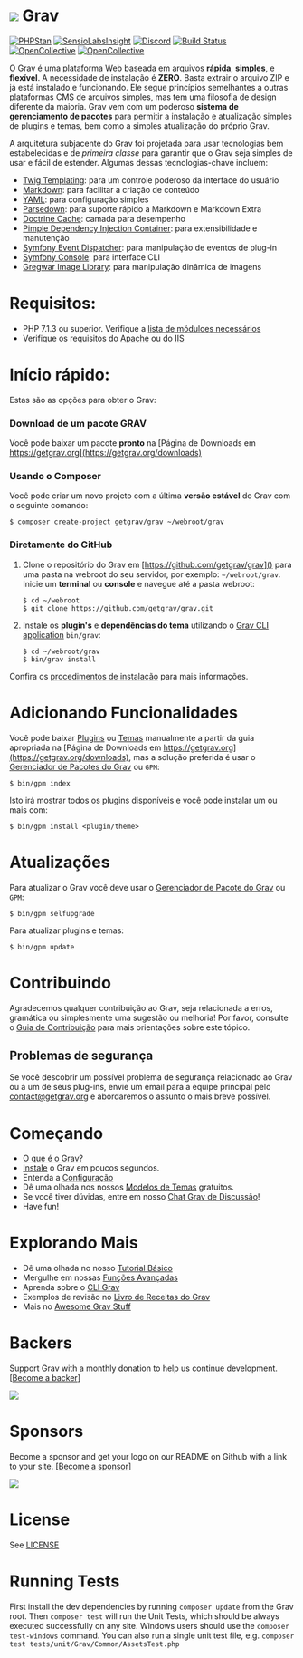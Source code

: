 # ![](https://avatars1.githubusercontent.com/u/8237355?v=2&s=50) Grav

[![PHPStan](https://img.shields.io/badge/PHPStan-enabled-brightgreen.svg?style=flat)](https://github.com/phpstan/phpstan)
[![SensioLabsInsight](https://insight.sensiolabs.com/projects/cfd20465-d0f8-4a0a-8444-467f5b5f16ad/mini.png)](https://insight.sensiolabs.com/projects/cfd20465-d0f8-4a0a-8444-467f5b5f16ad)
[![Discord](https://img.shields.io/discord/501836936584101899.svg?logo=discord&colorB=728ADA&label=Discord%20Chat)](https://chat.getgrav.org)
 [![Build Status](https://travis-ci.org/getgrav/grav.svg?branch=develop)](https://travis-ci.org/getgrav/grav) [![OpenCollective](https://opencollective.com/grav/backers/badge.svg)](#backers) [![OpenCollective](https://opencollective.com/grav/sponsors/badge.svg)](#sponsors)

O Grav é uma plataforma Web baseada em arquivos **rápida**, **simples**, e **flexível**. A necessidade de instalação é **ZERO**. Basta extrair o arquivo ZIP e já está instalado e funcionando. Ele segue princípios semelhantes a outras plataformas CMS de arquivos simples, mas tem uma filosofia de design diferente da maioria. Grav vem com um poderoso **sistema de gerenciamento de pacotes** para permitir a instalação e atualização simples de plugins e temas, bem como a simples atualização do próprio Grav.

A arquitetura subjacente do Grav foi projetada para usar tecnologias bem estabelecidas e de _primeira classe_ para garantir que o Grav seja simples de usar e fácil de estender. Algumas dessas tecnologias-chave incluem:

* [Twig Templating](https://twig.sensiolabs.org/): para um controle poderoso da interface do usuário
* [Markdown](https://en.wikipedia.org/wiki/Markdown): para facilitar a criação de conteúdo
* [YAML](https://yaml.org): para configuração simples
* [Parsedown](https://parsedown.org/): para suporte rápido a Markdown e Markdown Extra
* [Doctrine Cache](https://www.doctrine-project.org/projects/doctrine-orm/en/latest/reference/caching.html): camada para desempenho
* [Pimple Dependency Injection Container](https://pimple.sensiolabs.org/): para extensibilidade e manutenção
* [Symfony Event Dispatcher](https://symfony.com/doc/current/components/event_dispatcher/introduction.html): para manipulação de eventos de plug-in
* [Symfony Console](https://symfony.com/doc/current/components/console/introduction.html): para interface CLI
* [Gregwar Image Library](https://github.com/Gregwar/Image): para manipulação dinâmica de imagens

# Requisitos:

- PHP 7.1.3 ou superior. Verifique a [lista de móduloes necessários](https://learn.getgrav.org/basics/requirements#php-requirements)
- Verifique os requisitos do [Apache](https://learn.getgrav.org/basics/requirements#apache-requirements) ou do [IIS](https://learn.getgrav.org/basics/requirements#iis-requirements)

# Início rápido:

Estas são as opções para obter o Grav:

### Download de um pacote GRAV

Você pode baixar um pacote **pronto** na [Página de Downloads em https://getgrav.org](https://getgrav.org/downloads)

### Usando o Composer

Você pode criar um novo projeto com a última **versão estável** do Grav com o seguinte comando:

```
$ composer create-project getgrav/grav ~/webroot/grav
```

### Diretamente do GitHub

1. Clone o repositório do Grav em [https://github.com/getgrav/grav]() para uma pasta na webroot do seu servidor, por exemplo: `~/webroot/grav`. Inicie um **terminal** ou **console** e navegue até a pasta webroot:
   ```
   $ cd ~/webroot
   $ git clone https://github.com/getgrav/grav.git
   ```

2. Instale os **plugin's** e **dependências do tema** utilizando o [Grav CLI application](https://learn.getgrav.org/advanced/grav-cli) `bin/grav`:
   ```
   $ cd ~/webroot/grav
   $ bin/grav install
   ```

Confira os [procedimentos de instalação](https://learn.getgrav.org/basics/installation) para mais informações.

# Adicionando Funcionalidades

Você pode baixar [Plugins](https://getgrav.org/downloads/plugins) ou [Temas](https://getgrav.org/downloads/themes) manualmente a partir da guia apropriada na [Página de Downloads em https://getgrav.org](https://getgrav.org/downloads), mas a solução preferida é usar o [Gerenciador de Pacotes do Grav](https://learn.getgrav.org/advanced/grav-gpm) ou `GPM`:

```
$ bin/gpm index
```

Isto irá mostrar todos os plugins disponíveis e você pode instalar um ou mais com:

```
$ bin/gpm install <plugin/theme>
```

# Atualizações

Para atualizar o Grav você deve usar o [Gerenciador de Pacote do Grav](https://learn.getgrav.org/advanced/grav-gpm) ou `GPM`:

```
$ bin/gpm selfupgrade
```

Para atualizar plugins e temas:

```
$ bin/gpm update
```


# Contribuindo
Agradecemos qualquer contribuição ao Grav, seja relacionada a erros, gramática ou simplesmente uma sugestão ou melhoria! Por favor, consulte o [Guia de Contribuição](CONTRIBUTING.md) para mais orientações sobre este tópico.

## Problemas de segurança
Se você descobrir um possível problema de segurança relacionado ao Grav ou a um de seus plug-ins, envie um email para a equipe principal pelo contact@getgrav.org e abordaremos o assunto o mais breve possível.

# Começando

* [O que é o Grav?](https://learn.getgrav.org/basics/what-is-grav)
* [Instale](https://learn.getgrav.org/basics/installation) o Grav em poucos segundos.
* Entenda a [Configuração](https://learn.getgrav.org/basics/grav-configuration)
* Dê uma olhada nos nossos [Modelos de Temas](https://getgrav.org/downloads/skeletons) gratuitos.
* Se você tiver dúvidas, entre em nosso [Chat Grav de Discussão](https://chat.getgrav.org)!
* Have fun!

# Explorando Mais

* Dê uma olhada no nosso [Tutorial Básico](https://learn.getgrav.org/basics/basic-tutorial)
* Mergulhe em nossas [Funções Avançadas](https://learn.getgrav.org/advanced)
* Aprenda sobre o [CLI Grav](https://learn.getgrav.org/cli-console/grav-cli)
* Exemplos de revisão no [Livro de Receitas do Grav](https://learn.getgrav.org/cookbook)
* Mais no [Awesome Grav Stuff](https://github.com/getgrav/awesome-grav)

# Backers
Support Grav with a monthly donation to help us continue development. [[Become a backer](https://opencollective.com/grav#backer)]

<img src="https://opencollective.com/grav/tiers/backers.svg?avatarHeight=36&width=600" />

# Sponsors
Become a sponsor and get your logo on our README on Github with a link to your site. [[Become a sponsor](https://opencollective.com/grav#sponsor)]

<img src="https://opencollective.com/grav/tiers/sponsors.svg?avatarHeight=36&width=600" />

# License

See [LICENSE](LICENSE.txt)


[gitflow-model]: http://nvie.com/posts/a-successful-git-branching-model/
[gitflow-extensions]: https://github.com/nvie/gitflow

# Running Tests

First install the dev dependencies by running `composer update` from the Grav root.
Then `composer test` will run the Unit Tests, which should be always executed successfully on any site.
Windows users should use the `composer test-windows` command.
You can also run a single unit test file, e.g. `composer test tests/unit/Grav/Common/AssetsTest.php`
